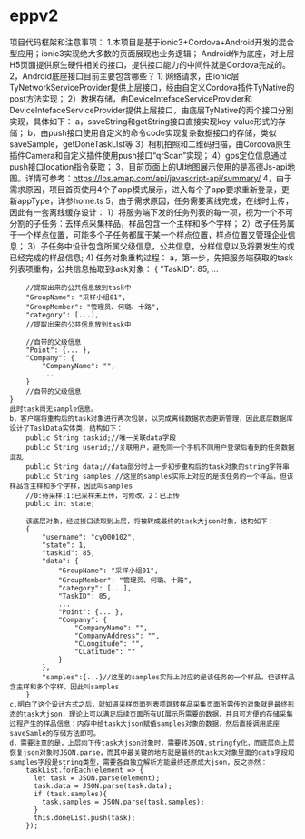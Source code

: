 # eppv2
项目代码框架和注意事项：
1.本项目是基于ionic3+Cordova+Android开发的混合型应用；ionic3实现绝大多数的页面展现也业务逻辑；
Android作为底座，对上层H5页面提供原生硬件相关的接口，提供接口能力的中间件就是Cordova完成的。
2，Android底座接口目前主要包含哪些？
    1) 网络请求，由ionic层TyNetworkServiceProvider提供上层接口，经由自定义Cordova插件TyNative的post方法实现；
    2）数据存储，由DeviceIntefaceServiceProvider和DeviceIntefaceServiceProvider提供上层接口，由底层TyNative的两个接口分别实现，具体如下：
        a，saveString和getString接口直接实现key-value形式的存储；
        b，由push接口使用自定义的命令code实现复杂数据接口的存储，类似saveSample，getDoneTaskLIst等
    3）相机拍照和二维码扫描，由Cordova原生插件Camera和自定义插件使用push接口“qrScan”实现；
    4）gps定位信息通过push接口location指令获取；
3，目前页面上的UI地图展示使用的是高德Js-api地图。详情可参考：https://lbs.amap.com/api/javascript-api/summary/
4，由于需求原因，项目首页使用4个子app模式展示，进入每个子app要求重新登录，更新appType，详参home.ts
5，由于需求原因，任务需要离线完成，在线时上传，因此有一套离线缓存设计：
    1）将服务端下发的任务列表的每一项，视为一个不可分割的子任务：去样点采集样品，样品包含一个主样和多个字样；
    2）改子任务属于一个样点位置，可能多个子任务都属于某一个样点位置，样点位置又管理企业信息；
    3）子任务中设计包含所属父级信息，公共信息，分样信息以及将要发生的或已经完成的样品信息;
    4) 任务对象重构过程：
       a，第一步，先把服务端获取的task列表项重构，公共信息抽取到task对象：
        {
        "TaskID": 85, 
		...

        //提取出来的公共信息放到task中
		"GroupName": "采样小组01",
		"GroupMember": "管理员、何璐、十路",
		"category": [...],
		//提取出来的公共信息放到task中

        //自带的父级信息
		"Point": {... },
		"Company": {
			"CompanyName": "",
			...
		}
        //自带的父级信息
	}
    此时task尚无sample信息。
    b，客户端将重构后的task对象进行再次包装，以完成离线数据状态更新管理，因此底层数据库设计了TaskData实体类，结构如下：
        public String taskid;//唯一关联data字段
        public String userid;//关联用户，避免同一个手机不同用户登录后看到的任务数据混乱
        public String data;//data部分时上一步初步重构后的task对象的string字符串
        public String samples;//这里的samples实际上对应的是该任务的一个样品，但该样品含主样和多个字样，因此叫samples
        //0:待采样;1:已采样未上传，可修改，2：已上传
        public int state;

        该底层对象，经过接口读取到上层，将被转成最终的task大json对象，结构如下：
        {
	        "username": "cy000102",
	        "state": 1,
	        "taskid": 85,
	        "data": {
		        "GroupName": "采样小组01",
		        "GroupMember": "管理员、何璐、十路",
		        "category": [...],
		        "TaskID": 85,
                ...
                "Point": {... },
                "Company": {
                    "CompanyName": "",
                    "CompanyAddress": "",
                    "CLongitude": "",
                    "CLatitude": ""
                }
            },
            "samples":{...}//这里的samples实际上对应的是该任务的一个样品，但该样品含主样和多个字样，因此叫samples
        }
    c,明白了这个设计方式之后，就知道采样页面列表项跳转样品采集页面所需传的对象就是最终形态的task大json，理论上可以满足后续页面所有UI展示所需要的数据，并且可方便的存储采集过程产生的样品信息：内存中给task大json赋值samples对象的数据，然后直接调用底座saveSamle的存储方法即可。
    d，需要注意的是，上层向下传task大json对象时，需要转JSON.stringfy化，而底层向上层恢复json对象时JSON.parse，而其中最关键的地方就是最终的task大对象里面的data字段和samples字段是string类型，需要各自独立解析方能最终还原成大json，反之亦然：
        taskList.forEach(element => {
          let task = JSON.parse(element);
          task.data = JSON.parse(task.data);
          if (task.samples){
            task.samples = JSON.parse(task.samples);
          }
          this.doneList.push(task);
        });

